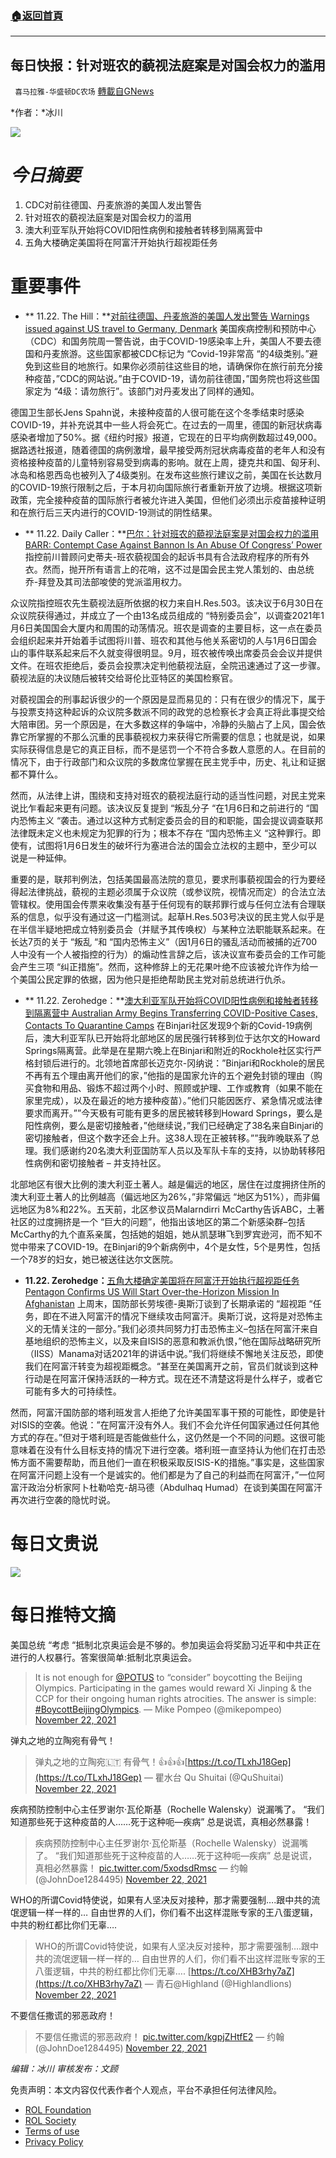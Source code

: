 ###  [:house:返回首頁](https://github.com/ourhimalayas/txt)
---


## 每日快报：针对班农的藐视法庭案是对国会权力的滥用
` 喜马拉雅-华盛顿DC农场` [轉載自GNews](https://gnews.org/zh-hans/1687607/)

*作者：*冰川

![](http://himalayawashingtondc.org/wp-content/uploads/2021/08/每日快报.png)

# ***今日摘要***

1. CDC对前往德国、丹麦旅游的美国人发出警告
2. 针对班农的藐视法庭案是对国会权力的滥用
3. 澳大利亚军队开始将COVID阳性病例和接触者转移到隔离营中
4. 五角大楼确定美国将在阿富汗开始执行超视距任务


# 重要事件

- ** 11.22. The Hill：**[对前往德国、丹麦旅游的美国人发出警告 Warnings issued against US travel to Germany, Denmark](https://thehill.com/policy/international/582742-warnings-issued-against-travel-to-germany-denmark)
美国疾病控制和预防中心（CDC）和国务院周一警告说，由于COVID-19感染率上升，美国人不要去德国和丹麦旅游。这些国家都被CDC标记为 “Covid-19非常高 “的4级类别。”避免到这些目的地旅行。如果你必须前往这些目的地，请确保你在旅行前充分接种疫苗，”CDC的网站说。”由于COVID-19，请勿前往德国，”国务院也将这些国家定为 “4级：请勿旅行”。该部门对丹麦发出了同样的通知。

德国卫生部长Jens Spahn说，未接种疫苗的人很可能在这个冬季结束时感染COVID-19，并补充说其中一些人将会死亡。在过去的一周里，德国的新冠状病毒感染者增加了50%。据《纽约时报》报道，它现在的日平均病例数超过49,000。据路透社报道，随着德国的病例激增，最早接受两剂冠状病毒疫苗的老年人和没有资格接种疫苗的儿童特别容易受到病毒的影响。就在上周，捷克共和国、匈牙利、冰岛和格恩西岛也被列入了4级类别。在发布这些旅行建议之前，美国在长达数月的COVID-19旅行限制之后，于本月初向国际旅行者重新开放了边境。根据这项新政策，完全接种疫苗的国际旅行者被允许进入美国，但他们必须出示疫苗接种证明和在旅行后三天内进行的COVID-19测试的阴性结果。
- ** 11.22. Daily Caller：**[巴尔：针对班农的藐视法庭案是对国会权力的滥用 BARR: Contempt Case Against Bannon Is An Abuse Of Congress’ Power](https://dailycaller.com/2021/11/22/barr-contempt-case-steve-bannon-abuse-congress-power/)
指控前川普顾问史蒂夫-班农藐视国会的起诉书具有合法政府程序的所有外衣。然而，抛开所有语言上的花哨，这不过是国会民主党人策划的、由总统乔-拜登及其司法部唆使的党派滥用权力。

众议院指控班农先生藐视法庭所依据的权力来自H.Res.503。该决议于6月30日在众议院获得通过，并成立了一个由13名成员组成的 “特别委员会”，以调查2021年1月6日美国国会大厦内和周围的动荡情况。班农是调查的主要目标，这一点在委员会组织起来并开始着手试图将川普、班农和其他与他关系密切的人与1月6日国会山的事件联系起来后不久就变得很明显。9月，班农被传唤出席委员会会议并提供文件。在班农拒绝后，委员会投票决定判他藐视法庭，全院迅速通过了这一步骤。藐视法庭的决议随后被转交给哥伦比亚特区的美国检察官。

对藐视国会的刑事起诉很少的一个原因是显而易见的：只有在很少的情况下，属于与投票支持这种起诉的众议院多数派不同的政党的总检察长才会真正将此事提交给大陪审团。另一个原因是，在大多数这样的争端中，冷静的头脑占了上风，国会依靠它所掌握的不那么沉重的民事藐视权力来获得它所需要的信息；也就是说，如果实际获得信息是它的真正目标，而不是惩罚一个不符合多数人意愿的人。在目前的情况下，由于行政部门和众议院的多数席位掌握在民主党手中，历史、礼让和证据都不算什么。

然而，从法律上讲，围绕和支持对班农的藐视法庭行动的适当性问题，对民主党来说比乍看起来更有问题。该决议反复提到 “叛乱分子 “在1月6日和之前进行的 “国内恐怖主义 “袭击。通过以这种方式制定委员会的目的和职能，国会提议调查联邦法律既未定义也未规定为犯罪的行为；根本不存在 “国内恐怖主义 “这种罪行。即使有，试图将1月6日发生的破坏行为塞进合法的国会立法权的主题中，至少可以说是一种延伸。

重要的是，联邦判例法，包括美国最高法院的意见，要求刑事藐视国会的行为要经得起法律挑战，藐视的主题必须属于众议院（或参议院，视情况而定）的合法立法管辖权。使用国会传票来收集没有基于任何现有的联邦罪行或与任何立法有合理联系的信息，似乎没有通过这一门槛测试。起草H.Res.503号决议的民主党人似乎是在半信半疑地把成立特别委员会（并赋予其传唤权）与某种立法职能联系起来。在长达7页的关于 “叛乱 “和 “国内恐怖主义”（因1月6日的骚乱活动而被捕的近700人中没有一个人被指控的行为）的煽动性言辞之后，该决议宣布委员会的工作可能会产生三项 “纠正措施”。然而，这种修辞上的无花果叶绝不应该被允许作为给一个美国公民定罪的依据，因为他只是拒绝帮助民主党对前总统进行仇杀。
- ** 11.22. Zerohedge：**[澳大利亚军队开始将COVID阳性病例和接触者转移到隔离营中 Australian Army Begins Transferring COVID-Positive Cases, Contacts To Quarantine Camps](https://www.zerohedge.com/covid-19/australian-army-begins-transferring-covid-positive-cases-contacts-quarantine-camps)
在Binjari社区发现9个新的Covid-19病例后，澳大利亚军队已开始将北部地区的居民强行转移到位于达尔文的Howard Springs隔离营。此举是在星期六晚上在Binjari和附近的Rockhole社区实行严格封锁后进行的。北领地首席部长迈克尔-冈纳说：”Binjari和Rockhole的居民不再有五个理由离开他们的家，”他指的是国家允许的五个避免封锁的理由（购买食物和用品、锻炼不超过两个小时、照顾或护理、工作或教育（如果不能在家里完成），以及在最近的地方接种疫苗）。”他们只能因医疗、紧急情况或法律要求而离开。””今天极有可能有更多的居民被转移到Howard Springs，要么是阳性病例，要么是密切接触者，”他继续说，”我们已经确定了38名来自Binjari的密切接触者，但这个数字还会上升。这38人现在正被转移。””我昨晚联系了总理。我们感谢约20名澳大利亚国防军人员以及军队卡车的支持，以协助转移阳性病例和密切接触者 – 并支持社区。

北部地区有很大比例的澳大利亚土著人。越是偏远的地区，居住在过度拥挤住所的澳大利亚土著人的比例越高（偏远地区为26%，”非常偏远 “地区为51%），而非偏远地区为8%和22%。五天前，北区参议员Malarndirri McCarthy告诉ABC，土著社区的过度拥挤是一个 “巨大的问题”，他指出该地区的第二个新感染群–包括McCarthy的九个直系亲属，包括她的姐姐，她从凯瑟琳飞到罗宾逊河，而不知不觉中带来了COVID-19。在Binjari的9个新病例中，4个是女性，5个是男性，包括一个78岁的妇女，她已被送往达尔文医院。
- **11.22. Zerohedge：**[五角大楼确定美国将在阿富汗开始执行超视距任务 Pentagon Confirms US Will Start Over-the-Horizon Mission In Afghanistan](https://www.zerohedge.com/geopolitical/pentagon-confirms-us-will-start-over-horizon-mission-afghanistan)
上周末，国防部长劳埃德-奥斯汀谈到了长期承诺的 “超视距 “任务，即在不进入阿富汗的情况下继续攻击阿富汗。奥斯汀说，这将是对恐怖主义的无情关注的一部分。”我们必须共同努力打击恐怖主义–包括在阿富汗来自基地组织的恐怖主义，以及来自ISIS的恶意和教派仇恨，”他在国际战略研究所（IISS）Manama对话2021年的讲话中说。”我们将继续不懈地关注反恐，即使我们在阿富汗转变为超视距概念。“甚至在美国离开之前，官员们就谈到这种行动是在阿富汗保持活跃的一种方式。现在还不清楚这将是什么样子，或者它可能有多大的可持续性。

然而，阿富汗国防部的塔利班发言人拒绝了允许美国军事干预的可能性，即使是针对ISIS的空袭。他说：”在阿富汗没有外人。我们不会允许任何国家通过任何其他方式的存在。”但对于塔利班是否能做些什么，这仍然是一个不同的问题。这很可能意味着在没有什么目标支持的情况下进行空袭。塔利班一直坚持认为他们在打击恐怖方面不需要帮助，而且他们一直在积极采取反ISIS-K的措施。”事实是，这些国家在阿富汗问题上没有一个是诚实的。他们都是为了自己的利益而在阿富汗，”一位阿富汗政治分析家阿卜杜勒哈克-胡马德（Abdulhaq Humad）在谈到美国在阿富汗再次进行空袭的隐忧时说。


# 每日文贵说
![](http://himalayawashingtondc.org/wp-content/uploads/2021/11/image0-1024x576.jpg)
# 每日推特文摘



美国总统 “考虑 “抵制北京奥运会是不够的。参加奥运会将奖励习近平和中共正在进行的人权暴行。答案很简单:抵制北京奥运会。





> It is not enough for [@POTUS](https://twitter.com/POTUS?ref_src=twsrc%5Etfw) to “consider” boycotting the Beijing Olympics. Participating in the games would reward Xi Jinping & the CCP for their ongoing human rights atrocities. The answer is simple: [#BoycottBeijingOlympics](https://twitter.com/hashtag/BoycottBeijingOlympics?src=hash&amp;ref_src=twsrc%5Etfw).
> — Mike Pompeo (@mikepompeo) [November 22, 2021](https://twitter.com/mikepompeo/status/1462899838157307904?ref_src=twsrc%5Etfw)







弹丸之地的立陶宛有骨气！





> 弹丸之地的立陶宛🇱🇹
> 有骨气！👍👍👍[https://t.co/TLxhJ18Gep](https://t.co/TLxhJ18Gep)
> — 瞿水台 Qu Shuitai (@QuShuitai) [November 22, 2021](https://twitter.com/QuShuitai/status/1462832833081319430?ref_src=twsrc%5Etfw)



















疾病预防控制中心主任罗谢尔·瓦伦斯基（Rochelle Walensky）说漏嘴了。 “我们知道那些死于这种疫苗的人……死于这种呃—疾病” 总是说谎，真相必然暴露！





> 疾病预防控制中心主任罗谢尔·瓦伦斯基（Rochelle Walensky）说漏嘴了。
> “我们知道那些死于这种疫苗的人……死于这种呃—疾病”
> 总是说谎，真相必然暴露！ [pic.twitter.com/5xodsdRmsc](https://t.co/5xodsdRmsc)
> — 约翰 (@JohnDoe1284495) [November 22, 2021](https://twitter.com/JohnDoe1284495/status/1462823540416073730?ref_src=twsrc%5Etfw)







WHO的所谓Covid特使说，如果有人坚决反对接种，那才需要强制….跟中共的流氓逻辑一样一样的… 自由世界的人们，你们看不出这样混账专家的王八蛋逻辑，中共的粉红都比你们无辜….





> WHO的所谓Covid特使说，如果有人坚决反对接种，那才需要强制….跟中共的流氓逻辑一样一样的…
> 自由世界的人们，你们看不出这样混账专家的王八蛋逻辑，中共的粉红都比你们无辜…. [https://t.co/XHB3rhy7aZ](https://t.co/XHB3rhy7aZ)
> — 青石@Highland (@Highlandlions) [November 22, 2021](https://twitter.com/Highlandlions/status/1462837915248205838?ref_src=twsrc%5Etfw)







不要信任撒谎的邪恶政府！





> 不要信任撒谎的邪恶政府！ [pic.twitter.com/kgpjZHtfE2](https://t.co/kgpjZHtfE2)
> — 约翰 (@JohnDoe1284495) [November 22, 2021](https://twitter.com/JohnDoe1284495/status/1462926239836999683?ref_src=twsrc%5Etfw)



























*编辑：冰川
审核发布：文顾*

 

免责声明：本文内容仅代表作者个人观点，平台不承担任何法律风险。

- [ROL Foundation](https://rolfoundation.org/)
- [ROL Society](https://rolsociety.org/)
- [Terms of use](https://gnews.org/terms-of-use-3/)
- [Privacy Policy](https://gnews.org/privacy-policy/)
